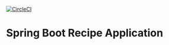 [![CircleCI](https://circleci.com/gh/araws/RecipeProject.svg?style=svg)](https://circleci.com/gh/araws/RecipeProject)
# Spring Boot Recipe Application

